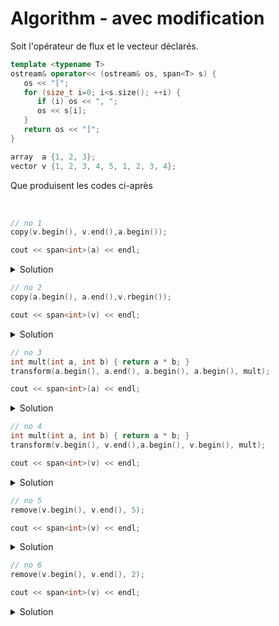 # Algorithm - avec modification
Soit l'opérateur de flux et le vecteur déclarés.

~~~cpp
template <typename T>
ostream& operator<< (ostream& os, span<T> s) {
   os << "[";
   for (size_t i=0; i<s.size(); ++i) {
      if (i) os << ", ";
      os << s[i];
   }
   return os << "]";
}

array  a {1, 2, 3};
vector v {1, 2, 3, 4, 5, 1, 2, 3, 4};
~~~

Que produisent les codes ci-après

<br>

~~~cpp
// no 1
copy(v.begin(), v.end(),a.begin());

cout << span<int>(a) << endl;
~~~

<details>
<summary>Solution</summary>

~~~
[1, 2, 3]
~~~

⚠️ des valeurs ont été écrites au delà du array `a`

------------------------------

</details>

~~~cpp
// no 2
copy(a.begin(), a.end(),v.rbegin());

cout << span<int>(v) << endl;
~~~

<details>
<summary>Solution</summary>

~~~
[1, 2, 3, 4, 5, 1, 3, 2, 1]
~~~

------------------------------

</details>

~~~cpp
// no 3
int mult(int a, int b) { return a * b; }
transform(a.begin(), a.end(), a.begin(), a.begin(), mult);

cout << span<int>(a) << endl;
~~~

<details>
<summary>Solution</summary>

~~~
[1, 4, 9]
~~~

------------------------------

</details>

~~~cpp
// no 4
int mult(int a, int b) { return a * b; }
transform(v.begin(), v.end(),a.begin(), v.begin(), mult);

cout << span<int>(v) << endl;
~~~

<details>
<summary>Solution</summary>

~~~
[1, 4, 9, 4, 10, 3, 8, 15, 4]
~~~

------------------------------

</details>

~~~cpp
// no 5
remove(v.begin(), v.end(), 5);

cout << span<int>(v) << endl;
~~~

<details>
<summary>Solution</summary>

~~~
[1, 2, 3, 4, 1, 2, 3, 4, 4]
~~~

------------------------------

</details>

~~~cpp
// no 6
remove(v.begin(), v.end(), 2);

cout << span<int>(v) << endl;
~~~

<details>
<summary>Solution</summary>

~~~
[1, 3, 4, 5, 1, 3, 4, 3, 4]
~~~

------------------------------

</details>
